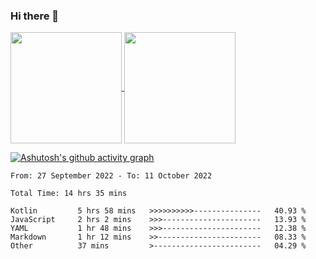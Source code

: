 ### Hi there 👋

<a href="https://github.com/search?o=desc&q=author%3Abushiyi&s=committer-date&type=Commits">
  <img align="center" height = "178" src="https://github-readme-stats.vercel.app/api?username=bushiyi&count_private=true&show_icons=true&theme=noctis_minimus&hide=contribs&include_all_commits=true" />
</a>
<a href="https://github.com/bushiyi?tab=repositories">
  <img align="center" height = "178" src="https://github-readme-stats.vercel.app/api/top-langs/?username=bushiyi&count_private=true&theme=noctis_minimus" />
</a>

[![Ashutosh's github activity graph](https://activity-graph.herokuapp.com/graph?username=bushiyi&theme=react&bg_color=1B2932&point=698B69&line=698B69)](https://github.com/ashutosh00710/github-readme-activity-graph)


<!--START_SECTION:waka-->

```text
From: 27 September 2022 - To: 11 October 2022

Total Time: 14 hrs 35 mins

Kotlin         5 hrs 58 mins   >>>>>>>>>>---------------   40.93 %
JavaScript     2 hrs 2 mins    >>>----------------------   13.93 %
YAML           1 hr 48 mins    >>>----------------------   12.38 %
Markdown       1 hr 12 mins    >>-----------------------   08.33 %
Other          37 mins         >------------------------   04.29 %
```

<!--END_SECTION:waka-->

